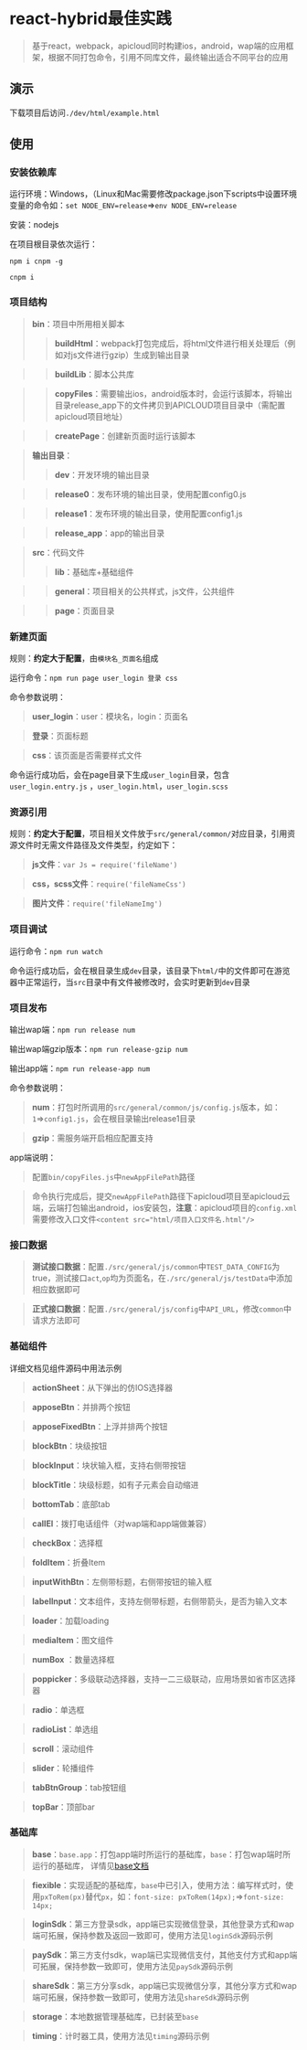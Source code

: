# react-hybrid最佳实践
>基于react，webpack，apicloud同时构建ios，android，wap端的应用框架，根据不同打包命令，引用不同库文件，最终输出适合不同平台的应用

## 演示
下载项目后访问`./dev/html/example.html`

## 使用
### 安装依赖库
运行环境：Windows，（Linux和Mac需要修改package.json下scripts中设置环境变量的命令如：`set NODE_ENV=release`=>`env NODE_ENV=release`

安装：nodejs

在项目根目录依次运行：

`npm i cnpm -g`

`cnpm i`

### 项目结构
>**bin**：项目中所用相关脚本
>>**buildHtml**：webpack打包完成后，将html文件进行相关处理后（例如对js文件进行gzip）生成到输出目录

>>**buildLib**：脚本公共库

>>**copyFiles**：需要输出ios，android版本时，会运行该脚本，将输出目录release_app下的文件拷贝到APICLOUD项目目录中（需配置apicloud项目地址）

>>**createPage**：创建新页面时运行该脚本

>**输出目录**：
>>**dev**：开发环境的输出目录

>>**release0**：发布环境的输出目录，使用配置config0.js

>>**release1**：发布环境的输出目录，使用配置config1.js

>>**release_app**：app的输出目录

>**src**：代码文件
>>**lib**：基础库+基础组件

>>**general**：项目相关的公共样式，js文件，公共组件

>>**page**：页面目录

### 新建页面
规则：**约定大于配置**，由`模块名_页面名`组成

运行命令：`npm run page user_login 登录 css`

命令参数说明：
> **user_login**：user：模块名，login：页面名

>  **登录**：页面标题

>   **css**：该页面是否需要样式文件

命令运行成功后，会在page目录下生成`user_login`目录，包含`user_login.entry.js` ，`user_login.html`，`user_login.scss`

### 资源引用
规则：**约定大于配置**，项目相关文件放于`src/general/common/`对应目录，引用资源文件时无需文件路径及文件类型，约定如下：
> **js文件**：`var Js = require('fileName')`

> **css，scss文件**：`require('fileNameCss')`

> **图片文件**：`require('fileNameImg')`

### 项目调试
运行命令：`npm run watch`

命令运行成功后，会在根目录生成`dev`目录，该目录下`html/`中的文件即可在游览器中正常运行，当`src`目录中有文件被修改时，会实时更新到`dev`目录

### 项目发布
输出wap端：`npm run release num`

输出wap端gzip版本：`npm run release-gzip num`

输出app端：`npm run release-app num`

命令参数说明：
>**num**：打包时所调用的`src/general/common/js/config.js`版本，如：`1`=>`config1.js`，会在根目录输出release1目录

>**gzip**：需服务端开启相应配置支持

app端说明：
>配置`bin/copyFiles.js`中`newAppFilePath`路径

>命令执行完成后，提交`newAppFilePath`路径下apicloud项目至apicloud云端，云端打包输出android，ios安装包，**注意**：apicloud项目的`config.xml`需要修改入口文件`<content src="html/项目入口文件名.html"/>`


### 接口数据
> **测试接口数据**：配置`./src/general/js/common`中`TEST_DATA_CONFIG`为true，测试接口`act`,`op`均为页面名，在`./src/general/js/testData`中添加相应数据即可

> **正式接口数据**：配置`./src/general/js/config`中`API_URL`，修改`common`中请求方法即可


### 基础组件
详细文档见组件源码中用法示例

> **actionSheet**：从下弹出的仿IOS选择器

> **apposeBtn**：并排两个按钮

> **apposeFixedBtn**：上浮并排两个按钮

> **blockBtn**：块级按钮

> **blockInput**：块状输入框，支持右侧带按钮

> **blockTitle**：块级标题，如有子元素会自动缩进

> **bottomTab**：底部tab

> **callEl**：拨打电话组件（对wap端和app端做兼容）

> **checkBox**：选择框

> **foldItem**：折叠Item

> **inputWithBtn**：左侧带标题，右侧带按钮的输入框

> **labelInput**：文本组件，支持左侧带标题，右侧带箭头，是否为输入文本

> **loader**：加载loading

> **mediaItem**：图文组件

> **numBox** ：数量选择框

> **poppicker**：多级联动选择器，支持一二三级联动，应用场景如省市区选择器

> **radio**：单选框

> **radioList**：单选组

> **scroll**：滚动组件

> **slider**：轮播组件

>**tabBtnGroup**：tab按钮组

> **topBar**：顶部bar

### 基础库
> **base**：`base.app`：打包app端时所运行的基础库，`base`：打包wap端时所运行的基础库， 详情见[base文档](./src/lib/base/README.md)

>**fiexible**：实现适配的基础库，`base`中已引入，使用方法：编写样式时，使用`pxToRem(px)`替代`px`，如：`font-size: pxToRem(14px);`=>`font-size: 14px;`

> **loginSdk**：第三方登录sdk，app端已实现微信登录，其他登录方式和wap端可拓展，保持参数及返回一致即可，使用方法见`loginSdk`源码示例

> **paySdk**：第三方支付sdk，wap端已实现微信支付，其他支付方式和app端可拓展，保持参数一致即可，使用方法见`paySdk`源码示例

> **shareSdk**：第三方分享sdk，app端已实现微信分享，其他分享方式和wap端可拓展，保持参数一致即可，使用方法见`shareSdk`源码示例

> **storage**：本地数据管理基础库，已封装至`base`

> **timing**：计时器工具，使用方法见`timing`源码示例



